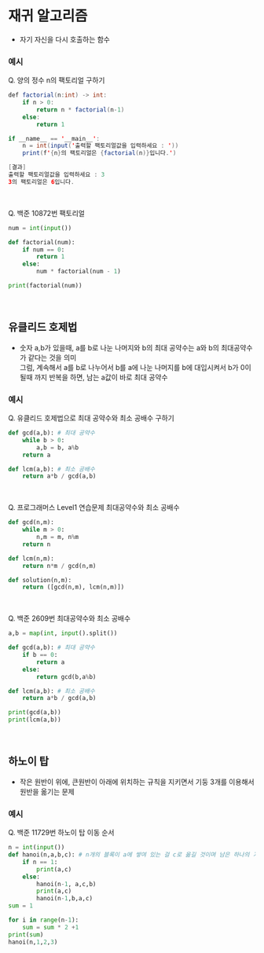 # 재귀 알고리즘
- 자기 자신을 다시 호출하는 함수 

### 예시
Q.  양의 정수 n의 팩토리얼 구하기
```java
def factorial(n:int) -> int:
    if n > 0:
        return n * factorial(n-1)
    else:
        return 1

if __name__ == '__main__':
    n = int(input('출력할 팩토리얼값을 입력하세요 : '))
    print(f'{n}의 팩토리얼은 {factorial(n)}입니다.')

[결과]
출력할 팩토리얼값을 입력하세요 : 3
3의 팩토리얼은 6입니다.
```
<br/>

Q. 백준 10872번 팩토리얼
```python
num = int(input())

def factorial(num):
    if num == 0:
        return 1
    else:
        num * factorial(num - 1)

print(factorial(num))
```
<br/>

## 유클리드 호제법
- 숫자 a,b가 있을때, a를 b로 나눈 나머지와 b의 최대 공약수는 a와 b의 최대공약수가 같다는 것을 의미  
그럼, 계속해서 a를 b로 나누어서 b를 a에 나눈 나머지를 b에 대입시켜서 b가 0이 될때 까지 반복을 하면, 남는 a값이 바로 최대 공약수 

### 예시
Q. 유클리드 호제법으로 최대 공약수와 최소 공배수 구하기 
```python
def gcd(a,b): # 최대 공약수
    while b > 0:
        a,b = b, a%b
    return a

def lcm(a,b): # 최소 공배수
    return a*b / gcd(a,b)
```
<br/>

Q. 프로그래머스 Level1 연습문제 최대공약수와 최소 공배수
```python
def gcd(n,m):
    while m > 0:
        n,m = m, n%m
    return n

def lcm(n,m):
    return n*m / gcd(n,m)

def solution(n,m):
    return ([gcd(n,m), lcm(n,m)])
```
<br/>

Q. 백준 2609번 최대공약수와 최소 공배수
```python
a,b = map(int, input().split())

def gcd(a,b): # 최대 공약수
    if b == 0:
        return a
    else:
        return gcd(b,a%b)

def lcm(a,b): # 최소 공배수 
    return a*b / gcd(a,b)

print(gcd(a,b))
print(lcm(a,b))
```
<br/>

## 하노이 탑
- 작은 원반이 위에, 큰원반이 아래에 위치하는 규칙을 지키면서 기둥 3개를 이용해서 원반을 옮기는 문제

### 예시
Q. 백준 11729번 하노이 탑 이동 순서
```python
n = int(input())
def hanoi(n,a,b,c): # n개의 블록이 a에 쌓여 있는 걸 c로 옮길 것이며 남은 하나의 기둥이 b
    if n == 1:
        print(a,c)
    else:
        hanoi(n-1, a,c,b)
        print(a,c)
        hanoi(n-1,b,a,c)
sum = 1

for i in range(n-1):
    sum = sum * 2 +1
print(sum)
hanoi(n,1,2,3)
```
